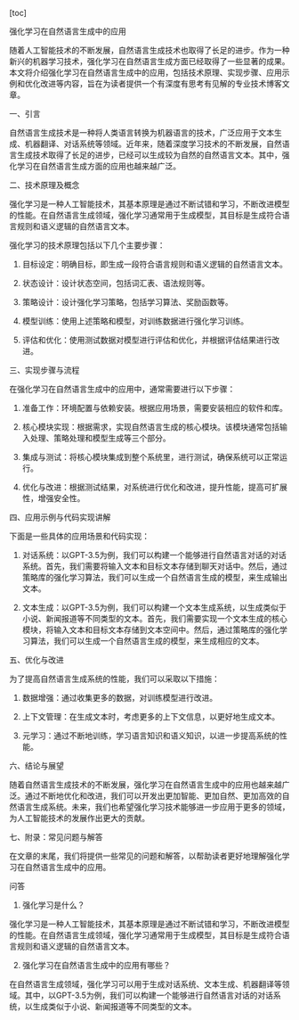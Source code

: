 
[toc]                    
                
                
强化学习在自然语言生成中的应用

随着人工智能技术的不断发展，自然语言生成技术也取得了长足的进步。作为一种新兴的机器学习技术，强化学习在自然语言生成方面已经取得了一些显著的成果。本文将介绍强化学习在自然语言生成中的应用，包括技术原理、实现步骤、应用示例和优化改进等内容，旨在为读者提供一个有深度有思考有见解的专业技术博客文章。

一、引言

自然语言生成技术是一种将人类语言转换为机器语言的技术，广泛应用于文本生成、机器翻译、对话系统等领域。近年来，随着深度学习技术的不断发展，自然语言生成技术取得了长足的进步，已经可以生成较为自然的自然语言文本。其中，强化学习在自然语言生成方面的应用也越来越广泛。

二、技术原理及概念

强化学习是一种人工智能技术，其基本原理是通过不断试错和学习，不断改进模型的性能。在自然语言生成领域，强化学习通常用于生成模型，其目标是生成符合语言规则和语义逻辑的自然语言文本。

强化学习的技术原理包括以下几个主要步骤：

1. 目标设定：明确目标，即生成一段符合语言规则和语义逻辑的自然语言文本。

2. 状态设计：设计状态空间，包括词汇表、语法规则等。

3. 策略设计：设计强化学习策略，包括学习算法、奖励函数等。

4. 模型训练：使用上述策略和模型，对训练数据进行强化学习训练。

5. 评估和优化：使用测试数据对模型进行评估和优化，并根据评估结果进行改进。

三、实现步骤与流程

在强化学习在自然语言生成中的应用中，通常需要进行以下步骤：

1. 准备工作：环境配置与依赖安装。根据应用场景，需要安装相应的软件和库。

2. 核心模块实现：根据需求，实现自然语言生成的核心模块。该模块通常包括输入处理、策略处理和模型生成等三个部分。

3. 集成与测试：将核心模块集成到整个系统里，进行测试，确保系统可以正常运行。

4. 优化与改进：根据测试结果，对系统进行优化和改进，提升性能，提高可扩展性，增强安全性。

四、应用示例与代码实现讲解

下面是一些具体的应用场景和代码实现：

1. 对话系统：以GPT-3.5为例，我们可以构建一个能够进行自然语言对话的对话系统。首先，我们需要将输入文本和目标文本存储到聊天对话中。然后，通过策略库的强化学习算法，我们可以生成一个自然语言生成的模型，来生成输出文本。

2. 文本生成：以GPT-3.5为例，我们可以构建一个文本生成系统，以生成类似于小说、新闻报道等不同类型的文本。首先，我们需要实现一个文本生成的核心模块，将输入文本和目标文本存储到文本空间中。然后，通过策略库的强化学习算法，我们可以生成一个自然语言生成的模型，来生成相应的文本。

五、优化与改进

为了提高自然语言生成系统的性能，我们可以采取以下措施：

1. 数据增强：通过收集更多的数据，对训练模型进行改进。

2. 上下文管理：在生成文本时，考虑更多的上下文信息，以更好地生成文本。

3. 元学习：通过不断地训练，学习语言知识和语义知识，以进一步提高系统的性能。

六、结论与展望

随着自然语言生成技术的不断发展，强化学习在自然语言生成中的应用也越来越广泛。通过不断地优化和改进，我们可以开发出更加智能、更加自然、更加高效的自然语言生成系统。未来，我们也希望强化学习技术能够进一步应用于更多的领域，为人工智能技术的发展作出更大的贡献。

七、附录：常见问题与解答

在文章的末尾，我们将提供一些常见的问题和解答，以帮助读者更好地理解强化学习在自然语言生成中的应用。

问答

1. 强化学习是什么？

强化学习是一种人工智能技术，其基本原理是通过不断试错和学习，不断改进模型的性能。在自然语言生成领域，强化学习通常用于生成模型，其目标是生成符合语言规则和语义逻辑的自然语言文本。

2. 强化学习在自然语言生成中的应用有哪些？

在自然语言生成领域，强化学习可以用于生成对话系统、文本生成、机器翻译等领域。其中，以GPT-3.5为例，我们可以构建一个能够进行自然语言对话的对话系统，以生成类似于小说、新闻报道等不同类型的文本。

